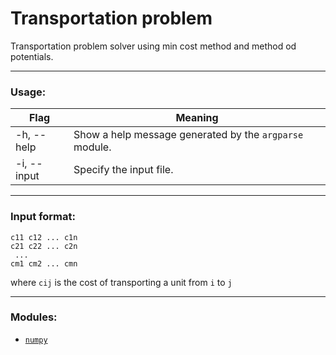 # Transportation problem
Transportation problem solver using min cost method and method od potentials.
__________________________________________
### Usage:
| Flag      | Meaning |
| ----------- | ----------- |
| -h, --help      | Show a help message generated by the `argparse` module.       |
| -i, --input   | Specify the input file.        |
__________________________________________
### Input format:
```
c11 c12 ... c1n
c21 c22 ... c2n
 ... 
cm1 cm2 ... cmn
```
where `cij` is the cost of transporting a unit from `i` to `j`
__________________________________________
### Modules:
- [`numpy`](https://numpy.org/)